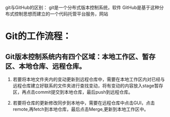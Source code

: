 git与GitHub的区别：
git是一个分布式版本控制系统，软件
GitHub是基于这种分布式控制思想而建立的一个代码托管平台服务，网站

# Git的工作流程：
## Git版本控制系统内有四个区域：本地工作区、暂存区、本地仓库、远程仓库。
1.  若要将本地文件夹内的变动更新到远程仓库中，需要在本地工作区内对已经与远程仓库建立好联系的文件夹进行查找变动，将有变动的内容放入stage暂存区，再点击commit提交到本地仓库，最后push到远程仓库。

2. 若要将仓库的更新修改同步到本地中，需要在远程仓库中点击GUI，点击remote,再fetch到本地仓库，最后点击Merge,更新到本地工作区中。
